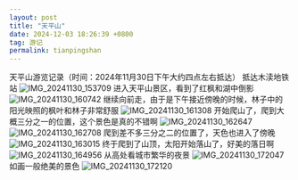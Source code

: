 ```yaml
---
layout: post
title: "天平山"
date: 2024-12-03 18:26:39 +0800
tag: 游记
permalink: tianpingshan
---
```

天平山游览记录（时间：2024年11月30日下午大约四点左右抵达）
抵达木渎地铁站
![IMG_20241130_153709](https://github.com/user-attachments/assets/aa8bc849-a59e-4f24-a073-b52373694363)
进入天平山景区，看到了红枫和湖中倒影
![IMG_20241130_160742](https://github.com/user-attachments/assets/d25f9c79-c149-4d07-b89c-a48800d7937f)
继续向前走，由于是下午接近傍晚的时候，林子中的阳光映照的枫叶和林子非常舒服
![IMG_20241130_161308](https://github.com/user-attachments/assets/b8f9525e-150a-429c-b39e-20f9475458c3)
开始爬山了，爬到大概三分之一的位置，这个景色是真的不错啊
![IMG_20241130_162647](https://github.com/user-attachments/assets/607b4bf1-231e-4a17-a014-521e13dbbf42)
![IMG_20241130_162708](https://github.com/user-attachments/assets/15376ce6-1570-4851-aefb-c71c531939a1)
爬到差不多三分之二的位置了，天色也进入了傍晚
![IMG_20241130_163015](https://github.com/user-attachments/assets/52767038-6da2-4b1b-8dd1-915e05c08352)
终于爬到了山顶，太阳开始落山了，好美的落日啊
![IMG_20241130_164956](https://github.com/user-attachments/assets/056fef0a-2f7d-4345-b5b7-0555747e1b9f)
从高处看城市繁华的夜景
![IMG_20241130_172047](https://github.com/user-attachments/assets/186b9c38-900b-4dda-a538-41e5f49b0d52)
如画一般绝美的景色
![IMG_20241130_172120](https://github.com/user-attachments/assets/fb25ed67-990f-474c-acae-444c1652fe8c)








